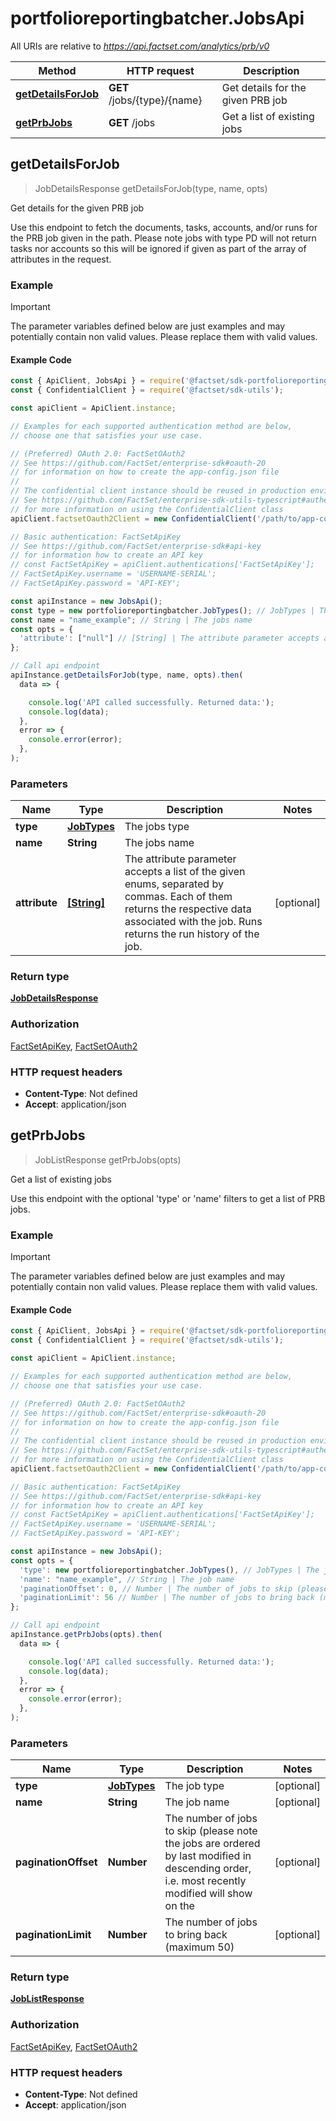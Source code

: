 # portfolioreportingbatcher.JobsApi

All URIs are relative to *https://api.factset.com/analytics/prb/v0*

Method | HTTP request | Description
------------- | ------------- | -------------
[**getDetailsForJob**](JobsApi.md#getDetailsForJob) | **GET** /jobs/{type}/{name} | Get details for the given PRB job
[**getPrbJobs**](JobsApi.md#getPrbJobs) | **GET** /jobs | Get a list of existing jobs



## getDetailsForJob

> JobDetailsResponse getDetailsForJob(type, name, opts)

Get details for the given PRB job

Use this endpoint to fetch the documents, tasks, accounts, and/or runs for the PRB job given in the path. Please note jobs with type PD will not return tasks nor accounts so this will be ignored if given as part of the array of attributes in the request.

### Example

> [!IMPORTANT]
> The parameter variables defined below are just examples and may potentially contain non valid values. Please replace them with valid values.

#### Example Code

```javascript
const { ApiClient, JobsApi } = require('@factset/sdk-portfolioreportingbatcher');
const { ConfidentialClient } = require('@factset/sdk-utils');

const apiClient = ApiClient.instance;

// Examples for each supported authentication method are below,
// choose one that satisfies your use case.

// (Preferred) OAuth 2.0: FactSetOAuth2
// See https://github.com/FactSet/enterprise-sdk#oauth-20
// for information on how to create the app-config.json file
//
// The confidential client instance should be reused in production environments.
// See https://github.com/FactSet/enterprise-sdk-utils-typescript#authentication
// for more information on using the ConfidentialClient class
apiClient.factsetOauth2Client = new ConfidentialClient('/path/to/app-config.json');

// Basic authentication: FactSetApiKey
// See https://github.com/FactSet/enterprise-sdk#api-key
// for information how to create an API key
// const FactSetApiKey = apiClient.authentications['FactSetApiKey'];
// FactSetApiKey.username = 'USERNAME-SERIAL';
// FactSetApiKey.password = 'API-KEY';

const apiInstance = new JobsApi();
const type = new portfolioreportingbatcher.JobTypes(); // JobTypes | The jobs type
const name = "name_example"; // String | The jobs name
const opts = {
  'attribute': ["null"] // [String] | The attribute parameter accepts a list of the given enums, separated by commas. Each of them returns the respective data associated with the job. Runs returns the run history of the job.
};

// Call api endpoint
apiInstance.getDetailsForJob(type, name, opts).then(
  data => {

    console.log('API called successfully. Returned data:');
    console.log(data);
  },
  error => {
    console.error(error);
  },
);

```


### Parameters


Name | Type | Description  | Notes
------------- | ------------- | ------------- | -------------
 **type** | [**JobTypes**](.md)| The jobs type | 
 **name** | **String**| The jobs name | 
 **attribute** | [**[String]**](String.md)| The attribute parameter accepts a list of the given enums, separated by commas. Each of them returns the respective data associated with the job. Runs returns the run history of the job. | [optional] 

### Return type

[**JobDetailsResponse**](JobDetailsResponse.md)

### Authorization

[FactSetApiKey](../README.md#FactSetApiKey), [FactSetOAuth2](../README.md#FactSetOAuth2)

### HTTP request headers

- **Content-Type**: Not defined
- **Accept**: application/json


## getPrbJobs

> JobListResponse getPrbJobs(opts)

Get a list of existing jobs

Use this endpoint with the optional &#39;type&#39; or &#39;name&#39; filters to get a list of PRB jobs. 

### Example

> [!IMPORTANT]
> The parameter variables defined below are just examples and may potentially contain non valid values. Please replace them with valid values.

#### Example Code

```javascript
const { ApiClient, JobsApi } = require('@factset/sdk-portfolioreportingbatcher');
const { ConfidentialClient } = require('@factset/sdk-utils');

const apiClient = ApiClient.instance;

// Examples for each supported authentication method are below,
// choose one that satisfies your use case.

// (Preferred) OAuth 2.0: FactSetOAuth2
// See https://github.com/FactSet/enterprise-sdk#oauth-20
// for information on how to create the app-config.json file
//
// The confidential client instance should be reused in production environments.
// See https://github.com/FactSet/enterprise-sdk-utils-typescript#authentication
// for more information on using the ConfidentialClient class
apiClient.factsetOauth2Client = new ConfidentialClient('/path/to/app-config.json');

// Basic authentication: FactSetApiKey
// See https://github.com/FactSet/enterprise-sdk#api-key
// for information how to create an API key
// const FactSetApiKey = apiClient.authentications['FactSetApiKey'];
// FactSetApiKey.username = 'USERNAME-SERIAL';
// FactSetApiKey.password = 'API-KEY';

const apiInstance = new JobsApi();
const opts = {
  'type': new portfolioreportingbatcher.JobTypes(), // JobTypes | The job type
  'name': "name_example", // String | The job name
  'paginationOffset': 0, // Number | The number of jobs to skip (please note the jobs are ordered by last modified in descending order, i.e. most recently modified will show on the
  'paginationLimit': 56 // Number | The number of jobs to bring back (maximum 50)
};

// Call api endpoint
apiInstance.getPrbJobs(opts).then(
  data => {

    console.log('API called successfully. Returned data:');
    console.log(data);
  },
  error => {
    console.error(error);
  },
);

```


### Parameters


Name | Type | Description  | Notes
------------- | ------------- | ------------- | -------------
 **type** | [**JobTypes**](.md)| The job type | [optional] 
 **name** | **String**| The job name | [optional] 
 **paginationOffset** | **Number**| The number of jobs to skip (please note the jobs are ordered by last modified in descending order, i.e. most recently modified will show on the | [optional] 
 **paginationLimit** | **Number**| The number of jobs to bring back (maximum 50) | [optional] 

### Return type

[**JobListResponse**](JobListResponse.md)

### Authorization

[FactSetApiKey](../README.md#FactSetApiKey), [FactSetOAuth2](../README.md#FactSetOAuth2)

### HTTP request headers

- **Content-Type**: Not defined
- **Accept**: application/json

